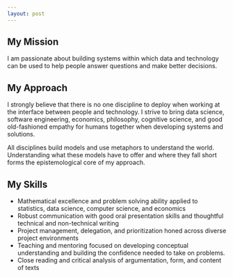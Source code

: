 ```yaml
---
layout: post
---
```

## My Mission

I am passionate about building systems within which data and technology can be used to help people answer questions and make better decisions.

## My Approach
I strongly believe that there is no one discipline to deploy when working at the interface between people and technology.  I strive to bring data science, software engineering, economics, philosophy, cognitive science, and good old-fashioned empathy for humans together when developing systems and solutions.  

All disciplines build models and use metaphors to understand the world.  Understanding what these models have to offer and where they fall short forms the epistemological core of my approach.

## My Skills
* Mathematical excellence and problem solving ability applied to statistics, data science, computer science, and economics
* Robust communication with good oral presentation skills and thoughtful technical and non-technical writing
* Project management, delegation, and prioritization honed across diverse project environments
* Teaching and mentoring focused on developing conceptual understanding and building the confidence needed to take on problems.
* Close reading and critical analysis of argumentation, form, and content of texts


